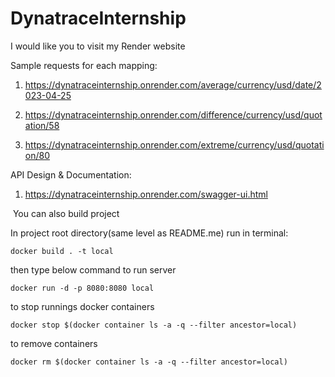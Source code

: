 # DynatraceInternship

I would like you to visit my Render website

Sample requests for each mapping:

1) https://dynatraceinternship.onrender.com/average/currency/usd/date/2023-04-25

2) https://dynatraceinternship.onrender.com/difference/currency/usd/quotation/58
   
3) https://dynatraceinternship.onrender.com/extreme/currency/usd/quotation/80
   
API Design & Documentation:

1) https://dynatraceinternship.onrender.com/swagger-ui.html

  ️
You can also build project

In project root directory(same level as README.me) run in terminal:

```
docker build . -t local
```

then type below command to run server

```
docker run -d -p 8080:8080 local 
```

to stop runnings docker containers

```
docker stop $(docker container ls -a -q --filter ancestor=local)
```

to remove containers

```
docker rm $(docker container ls -a -q --filter ancestor=local)
```
